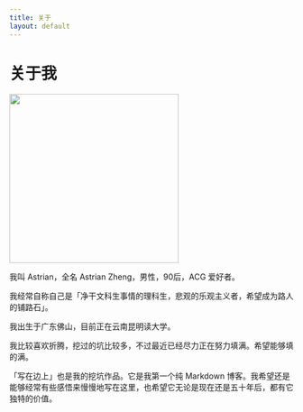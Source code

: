 ```yaml
---
title: 关于
layout: default
---
```


# 关于我

<img src="{{ site.url }}/Pics/avatar/Overwatch.jpg" height="300" width="300" />

我叫 Astrian，全名 Astrian Zheng，男性，90后，ACG 爱好者。

我经常自称自己是「净干文科生事情的理科生，悲观的乐观主义者，希望成为路人的铺路石」。

我出生于广东佛山，目前正在云南昆明读大学。

我比较喜欢折腾，挖过的坑比较多，不过最近已经尽力正在努力填满。希望能够填的满。

「写在边上」也是我的挖坑作品。它是我第一个纯 Markdown 博客。我希望还是能够经常有些感悟来慢慢地写在这里，也希望它无论是现在还是五十年后，都有它独特的价值。